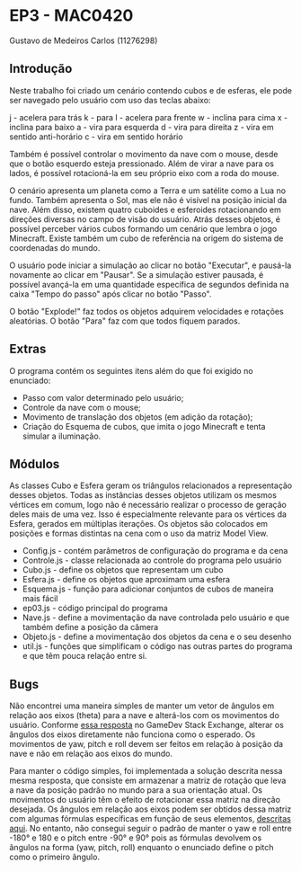 # EP3 - MAC0420

Gustavo de Medeiros Carlos (11276298)

## Introdução

Neste trabalho foi criado um cenário contendo cubos e de esferas, ele pode ser navegado pelo usuário com uso das teclas abaixo:

j - acelera para trás
k - para
l - acelera para frente
w - inclina para cima
x - inclina para baixo
a - vira para esquerda
d - vira para direita
z - vira em sentido anti-horário
c - vira em sentido horário

Também é possível controlar o movimento da nave com o mouse, desde que o botão esquerdo esteja pressionado. Além de virar a nave para os lados, é possível rotacioná-la em seu próprio eixo com a roda do mouse.

O cenário apresenta um planeta como a Terra e um satélite como a Lua no fundo. Também apresenta o Sol, mas ele não é visível na posição inicial da nave. Além disso, existem quatro cuboides e esferoides rotacionando em direções diversas no campo de visão do usuário. Atrás desses objetos, é possível perceber vários cubos formando um cenário que lembra o jogo Minecraft. Existe também um cubo de referência na origem do sistema de coordenadas do mundo.

O usuário pode iniciar a simulação ao clicar no botão "Executar", e pausá-la novamente ao clicar em "Pausar". Se a simulação estiver pausada, é possível avançá-la em uma quantidade específica de segundos definida na caixa "Tempo do passo" após clicar no botão "Passo".

O botão "Explode!" faz todos os objetos adquirem velocidades e rotações aleatórias. O botão "Para" faz com que todos fiquem parados.

## Extras

O programa contém os seguintes itens além do que foi exigido no enunciado:

* Passo com valor determinado pelo usuário;
* Controle da nave com o mouse;
* Movimento de translação dos objetos (em adição da rotação);
* Criação do Esquema de cubos, que imita o jogo Minecraft e tenta simular a iluminação.

## Módulos

As classes Cubo e Esfera geram os triângulos relacionados a representação desses objetos. Todas as instâncias desses objetos utilizam os mesmos vértices em comum, logo não é necessário realizar o processo de geração deles mais de uma vez. Isso é especialmente relevante para os vértices da Esfera, gerados em múltiplas iterações. Os objetos são colocados em posições e formas distintas na cena com o uso da matriz Model View.

* Config.js - contém parâmetros de configuração do programa e da cena
* Controle.js - classe relacionada ao controle do programa pelo usuário
* Cubo.js - define os objetos que representam um cubo
* Esfera.js - define os objetos que aproximam uma esfera
* Esquema.js - função para adicionar conjuntos de cubos de maneira mais fácil
* ep03.js - código principal do programa
* Nave.js - define a movimentação da nave controlada pelo usuário e que também define a posição da câmera
* Objeto.js - define a movimentação dos objetos da cena e o seu desenho
* util.js - funções que simplificam o código nas outras partes do programa e que têm pouca relação entre si.

## Bugs

Não encontrei uma maneira simples de manter um vetor de ângulos em relação aos eixos (theta) para a nave e alterá-los com os movimentos do usuário. Conforme [essa resposta](https://gamedev.stackexchange.com/a/111059) no GameDev Stack Exchange, alterar os ângulos dos eixos diretamente não funciona como o esperado. Os movimentos de yaw, pitch e roll devem ser feitos em relação à posição da nave e não em relação aos eixos do mundo.

Para manter o código simples, foi implementada a solução descrita nessa mesma resposta, que consiste em armazenar a matriz de rotação que leva a nave da posição padrão no mundo para a sua orientação atual. Os movimentos do usuário têm o efeito de rotacionar essa matriz na direção desejada. Os ângulos em relação aos eixos podem ser obtidos dessa matriz com algumas fórmulas específicas em função de seus elementos, [descritas aqui](https://en.wikipedia.org/wiki/Euler_angles#Rotation_matrix). No entanto, não consegui seguir o padrão de manter o yaw e roll entre -180° e 180 e o pitch entre -90° e 90° pois as fórmulas devolvem os ângulos na forma (yaw, pitch, roll) enquanto o enunciado define o pitch como o primeiro ângulo.


